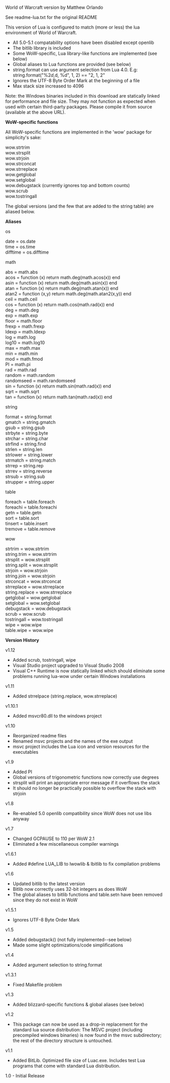 World of Warcraft version by Matthew Orlando

See readme-lua.txt for the original README

This version of Lua is configured to match (more or less) the lua environment
of World of Warcraft.

* All 5.0-5.1 compatability options have been disabled except openlib
* The bitlib library is included
* Some WoW-specific, Lua library-like functions are implemented (see below)
* Global aliases to Lua functions are provided (see below)
* string.format can use argument selection from Lua 4.0. E.g:
    string.format("%2$d, %1$d, %d", 1, 2) == "2, 1, 2"
* Ignores the UTF-8 Byte Order Mark at the beginning of a file
* Max stack size increased to 4096

Note: the Windows binaries included in this download are statically linked for
performance and file size. They may not function as expected when used with
certain third-party packages. Please compile it from source (available at the
above URL).


**WoW-specific functions**

All WoW-specific functions are implemented in the 'wow' package for simplicity's
sake:

wow.strtrim  
wow.strsplit  
wow.strjoin  
wow.strconcat  
wow.strreplace  
wow.getglobal  
wow.setglobal  
wow.debugstack (currently ignores top and bottom counts)  
wow.scrub  
wow.tostringall

The global versions (and the few that are added to the string table) are aliased
below.



**Aliases**

os

date = os.date  
time = os.time  
difftime = os.difftime

math

abs = math.abs  
acos = function (x) return math.deg(math.acos(x)) end  
asin = function (x) return math.deg(math.asin(x)) end  
atan = function (x) return math.deg(math.atan(x)) end  
atan2 = function (x,y) return math.deg(math.atan2(x,y)) end  
ceil = math.ceil  
cos = function (x) return math.cos(math.rad(x)) end  
deg = math.deg  
exp = math.exp  
floor = math.floor  
frexp = math.frexp  
ldexp = math.ldexp  
log = math.log  
log10 = math.log10  
max = math.max  
min = math.min  
mod = math.fmod  
PI = math.pi  
rad = math.rad  
random = math.random  
randomseed = math.randomseed  
sin = function (x) return math.sin(math.rad(x)) end  
sqrt = math.sqrt  
tan = function (x) return math.tan(math.rad(x)) end

string

format = string.format  
gmatch = string.gmatch  
gsub = string.gsub  
strbyte = string.byte  
strchar = string.char  
strfind = string.find  
strlen = string.len  
strlower = string.lower  
strmatch = string.match  
strrep = string.rep  
strrev = string.reverse  
strsub = string.sub  
strupper = string.upper

table

foreach = table.foreach  
foreachi = table.foreachi  
getn = table.getn  
sort = table.sort  
tinsert = table.insert  
tremove = table.remove

wow

strtrim = wow.strtrim  
string.trim = wow.strtrim  
strsplit = wow.strsplit  
string.split = wow.strsplit  
strjoin = wow.strjoin  
string.join = wow.strjoin  
strconcat = wow.strconcat  
strreplace = wow.strreplace  
string.replace = wow.strreplace  
getglobal = wow.getglobal  
setglobal = wow.setglobal  
debugstack = wow.debugstack  
scrub = wow.scrub  
tostringall = wow.tostringall  
wipe = wow.wipe  
table.wipe = wow.wipe


**Version History**

v1.12
- Added scrub, tostringall, wipe
- Visual Studio project upgraded to Visual Studio 2008
- Visual C++ Runtime is now statically linked which should eliminate some
problems running lua-wow under certain Windows installations

v1.11
- Added strrelpace (string.replace, wow.strreplace)

v1.10.1
- Added msvcr80.dll to the windows project

v1.10
- Reorganized readme files
- Renamed msvc projects and the names of the exe output
- msvc project includes the Lua icon and version resources for the executables

v1.9
- Added PI
- Global versions of trigonometric functions now correctly use degrees
- strsplit will print an appropriate error message if it overflows the stack
- It should no longer be practically possible to overflow the stack with strjoin

v1.8
- Re-enabled 5.0 openlib compatibility since WoW does not use libs anyway

v1.7
- Changed GCPAUSE to 110 per WoW 2.1
- Eliminated a few miscellaneous compiler warnings

v1.6.1
- Added #define LUA_LIB to lwowlib & lbitlib to fix compilation problems

v1.6
- Updated bitlib to the latest version
- Bitlib now correctly uses 32-bit integers as does WoW
- The global aliases to bitlib functions and table.setn have been removed since
they do not exist in WoW

v1.5.1
- Ignores UTF-8 Byte Order Mark

v1.5
- Added debugstack() (not fully implemented--see below)
- Made some slight optimizations/code simplifications

v1.4
- Added argument selection to string.format

v1.3.1
- Fixed Makefile problem

v1.3
- Added blizzard-specific functions & global aliases (see below)

v1.2
- This package can now be used as a drop-in replacement for the standard lua
source distribution: The MSVC project (including precompiled windows binaries)
is now found in the msvc subdirectory; the rest of the directory structure is
untouched.

v1.1
- Added BitLib. Optimized file size of Luac.exe. Includes test Lua programs that
come with standard Lua distribution.

1.0 - Initial Release
